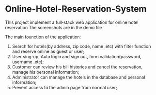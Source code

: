 # Online-Hotel-Reservation-System
This project implement a full-stack web application for online hotel reservation
The screenshots are in the demo file

The main founction of the application:
  1. Search for hotels(by address, zip code, name .etc) with filter function and reserve online as guest or user;
  2. User sing-up, Auto login and sign out, form validation(password, username .etc);
  3. Customer can review his bill histories and cancel the reservation, manage his personal information;
  3. Administrator can manage the hotels in the database and personal information;
  4. Prevent access to the admin page from normal user;

